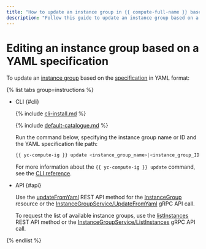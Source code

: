 ```yaml
---
title: "How to update an instance group in {{ compute-full-name }} based on a YAML specification"
description: "Follow this guide to update an instance group based on a YAML specification."
---
```


# Editing an instance group based on a YAML specification

To update an [instance group](../../concepts/instance-groups/index.md) based on the [specification](../../concepts/instance-groups/specification.md) in YAML format:

{% list tabs group=instructions %}

- CLI {#cli}

   {% include [cli-install.md](../../../_includes/cli-install.md) %}

   {% include [default-catalogue.md](../../../_includes/default-catalogue.md) %}

   Run the command below, specifying the instance group name or ID and the YAML specification file path:

   ```bash
   {{ yc-compute-ig }} update <instance_group_name>|<instance_group_ID> --file specification.yaml
   ```

   For more information about the `{{ yc-compute-ig }} update` command, see the [CLI reference](../../../cli/cli-ref/managed-services/compute/instance-group/update.md).

- API {#api}

   Use the [updateFromYaml](../../api-ref/InstanceGroup/updateFromYaml.md) REST API method for the [InstanceGroup](../../api-ref/InstanceGroup/index.md) resource or the [InstanceGroupService/UpdateFromYaml](../../api-ref/grpc/instance_group_service.md#UpdateFromYaml) gRPC API call.

   To request the list of available instance groups, use the [listInstances](../../api-ref/InstanceGroup/listInstances.md) REST API method or the [InstanceGroupService/ListInstances](../../api-ref/grpc/instance_group_service.md#ListInstances) gRPC API call.

{% endlist %}